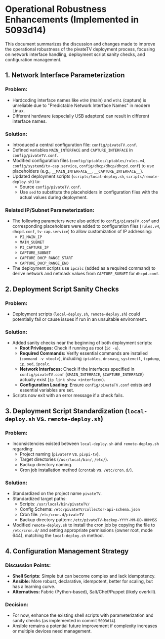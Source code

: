 # Operational Robustness Enhancements (Implemented in 5093d14)

This document summarizes the discussion and changes made to improve the operational robustness of the pivateTV deployment process, focusing on network interface handling, deployment script sanity checks, and configuration management.

## 1. Network Interface Parameterization

### Problem:
- Hardcoding interface names like `eth0` (main) and `eth1` (capture) is unreliable due to "Predictable Network Interface Names" in modern Linux.
- Different hardware (especially USB adapters) can result in different interface names.

### Solution:
- Introduced a central configuration file: `config/pivateTV.conf`.
- Defined variables `MAIN_INTERFACE` and `CAPTURE_INTERFACE` in `config/pivateTV.conf`.
- Modified configuration files (`config/iptables/iptables/rules.v4`, `config/systemd/tv-cap.service`, `config/dhcp/dhcp/dhcpd.conf`) to use placeholders (e.g., `__MAIN_INTERFACE__`, `__CAPTURE_INTERFACE__`).
- Updated deployment scripts (`scripts/local-deploy.sh`, `scripts/remote-deploy.sh`) to:
    - Source `config/pivateTV.conf`.
    - Use `sed` to substitute the placeholders in configuration files with the actual values during deployment.

### Related IP/Subnet Parameterization:
- The following parameters were also added to `config/pivateTV.conf` and corresponding placeholders were added to configuration files (`rules.v4`, `dhcpd.conf`, `tv-cap.service`) to allow customization of IP addressing:
    - `PI_MAIN_IP`
    - `MAIN_SUBNET`
    - `PI_CAPTURE_IP`
    - `CAPTURE_SUBNET`
    - `CAPTURE_DHCP_RANGE_START`
    - `CAPTURE_DHCP_RANGE_END`
- The deployment scripts use `ipcalc` (added as a required command) to derive network and netmask values from `CAPTURE_SUBNET` for `dhcpd.conf`.

## 2. Deployment Script Sanity Checks

### Problem:
- Deployment scripts (`local-deploy.sh`, `remote-deploy.sh`) could potentially fail or cause issues if run in an unsuitable environment.

### Solution:
- Added sanity checks near the beginning of both deployment scripts:
    - **Root Privileges:** Check if running as root (`id -u`).
    - **Required Commands:** Verify essential commands are installed (`command -v <tool>`), including `iptables`, `dnsmasq`, `systemctl`, `tcpdump`, `ip`, `sed`, `ipcalc`.
    - **Network Interfaces:** Check if the interfaces specified in `config/pivateTV.conf` (`$MAIN_INTERFACE`, `$CAPTURE_INTERFACE`) actually exist (`ip link show <interface>`).
    - **Configuration Loading:** Ensure `config/pivateTV.conf` exists and essential variables are set.
- Scripts now exit with an error message if a check fails.

## 3. Deployment Script Standardization (`local-deploy.sh` vs. `remote-deploy.sh`)

### Problem:
- Inconsistencies existed between `local-deploy.sh` and `remote-deploy.sh` regarding:
    - Project naming (`pivateTV` vs. `pivpi-tv`).
    - Target directories (`/usr/local/bin/`, `/etc/`).
    - Backup directory naming.
    - Cron job installation method (`crontab` vs. `/etc/cron.d/`).

### Solution:
- Standardized on the project name `pivateTV`.
- Standardized target paths:
    - Scripts: `/usr/local/bin/pivateTV/`
    - Config Schema: `/etc/pivateTV/collector-api-schema.json`
    - Cron file: `/etc/cron.d/pivateTV`
    - Backup directory pattern: `/etc/pivateTV-backup-YYYY-MM-DD-HHMMSS`
- Modified `remote-deploy.sh` to install the cron job by copying the file to `/etc/cron.d/` and setting appropriate permissions (owner root, mode 644), matching the `local-deploy.sh` method.

## 4. Configuration Management Strategy

### Discussion Points:
- **Shell Scripts:** Simple but can become complex and lack idempotency.
- **Ansible:** More robust, declarative, idempotent, better for scaling, but has a learning curve.
- **Alternatives:** Fabric (Python-based), Salt/Chef/Puppet (likely overkill).

### Decision:
- For now, enhance the existing shell scripts with parameterization and sanity checks (as implemented in commit `5093d14`).
- Ansible remains a potential future improvement if complexity increases or multiple devices need management.
